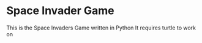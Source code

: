 # Space Invader Game

This is the Space Invaders Game written in Python
It requires turtle to work on

